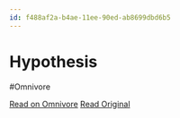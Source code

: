 ```yaml
---
id: f488af2a-b4ae-11ee-90ed-ab8699dbd6b5
---
```


# Hypothesis
#Omnivore

[Read on Omnivore](https://omnivore.app/me/hypothesis-18d13fd9033)
[Read Original](https://hypothes.is/a/xIv-aLSoEe6e6z86N-qB-w)

